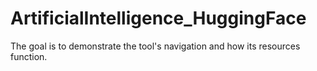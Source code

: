 # ArtificialIntelligence_HuggingFace
The goal is to demonstrate the tool's navigation and how its resources function.
